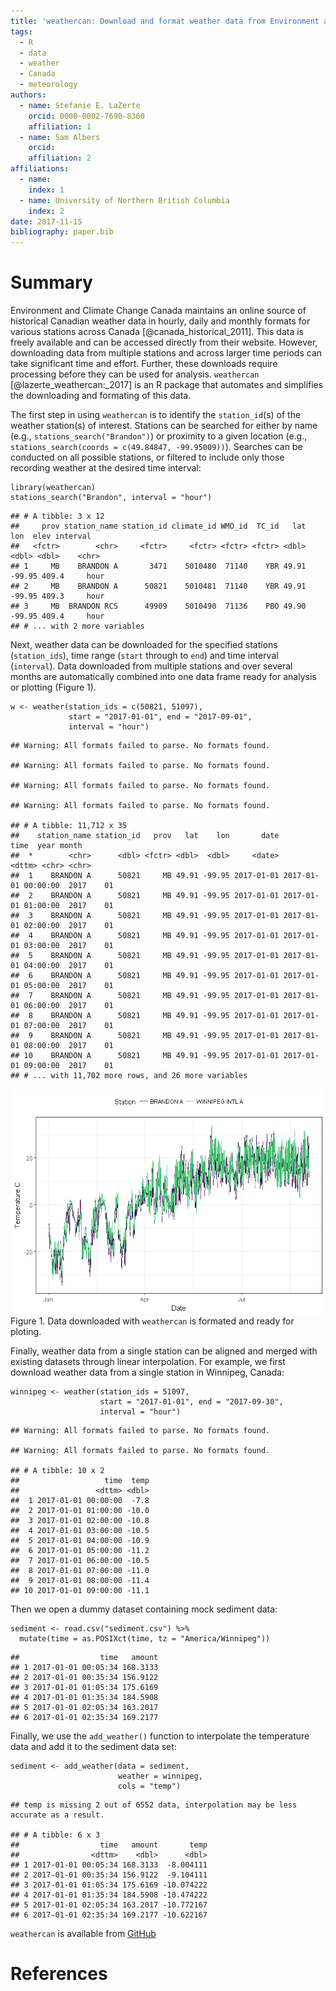 ```yaml
---
title: 'weathercan: Download and format weather data from Environment and Climate Change Canada'
tags:
  - R
  - data
  - weather
  - Canada
  - meteorology
authors:
  - name: Stefanie E. LaZerte
    orcid: 0000-0002-7690-8360
    affiliation: 1
  - name: Sam Albers
    orcid: 
    affiliation: 2
affiliations:
  - name: 
    index: 1
  - name: University of Northern British Columbia
    index: 2
date: 2017-11-15
bibliography: paper.bib
---
```


# Summary

Environment and Climate Change Canada maintains an online source of historical Canadian weather data in hourly, daily and monthly formats for various stations across Canada [@canada_historical_2011]. This data is freely available and can be accessed directly from their website. However, downloading data from multiple stations and across larger time periods can take significant time and effort. Further, these downloads require processing before they can be used for analysis. `weathercan` [@lazerte_weathercan:_2017] is an R package that automates and simplifies the downloading and formating of this data.

The first step in using `weathercan` is to identify the `station_id`(s) of the weather station(s) of interest. Stations can be searched for either by name (e.g., `stations_search("Brandon")`) or proximity to a given location (e.g., `stations_search(coords = c(49.84847, -99.95009))`). Searches can be conducted on all possible stations, or filtered to include only those recording weather at the desired time interval:

``` {.r}
library(weathercan)
stations_search("Brandon", interval = "hour")
```

    ## # A tibble: 3 x 12
    ##     prov station_name station_id climate_id WMO_id  TC_id   lat    lon  elev interval
    ##   <fctr>        <chr>     <fctr>     <fctr> <fctr> <fctr> <dbl>  <dbl> <dbl>    <chr>
    ## 1     MB    BRANDON A       3471    5010480  71140    YBR 49.91 -99.95 409.4     hour
    ## 2     MB    BRANDON A      50821    5010481  71140    YBR 49.91 -99.95 409.3     hour
    ## 3     MB  BRANDON RCS      49909    5010490  71136    PBO 49.90 -99.95 409.4     hour
    ## # ... with 2 more variables

Next, weather data can be downloaded for the specified stations (`station_ids`), time range (`start` through to `end`) and time interval (`interval`). Data downloaded from multiple stations and over several months are automatically combined into one data frame ready for analysis or plotting (Figure 1).

``` {.r}
w <- weather(station_ids = c(50821, 51097), 
             start = "2017-01-01", end = "2017-09-01",
             interval = "hour")
```

    ## Warning: All formats failed to parse. No formats found.

    ## Warning: All formats failed to parse. No formats found.

    ## Warning: All formats failed to parse. No formats found.

    ## Warning: All formats failed to parse. No formats found.

    ## # A tibble: 11,712 x 35
    ##    station_name station_id   prov   lat    lon       date                time  year month
    ##  *        <chr>      <dbl> <fctr> <dbl>  <dbl>     <date>              <dttm> <chr> <chr>
    ##  1    BRANDON A      50821     MB 49.91 -99.95 2017-01-01 2017-01-01 00:00:00  2017    01
    ##  2    BRANDON A      50821     MB 49.91 -99.95 2017-01-01 2017-01-01 01:00:00  2017    01
    ##  3    BRANDON A      50821     MB 49.91 -99.95 2017-01-01 2017-01-01 02:00:00  2017    01
    ##  4    BRANDON A      50821     MB 49.91 -99.95 2017-01-01 2017-01-01 03:00:00  2017    01
    ##  5    BRANDON A      50821     MB 49.91 -99.95 2017-01-01 2017-01-01 04:00:00  2017    01
    ##  6    BRANDON A      50821     MB 49.91 -99.95 2017-01-01 2017-01-01 05:00:00  2017    01
    ##  7    BRANDON A      50821     MB 49.91 -99.95 2017-01-01 2017-01-01 06:00:00  2017    01
    ##  8    BRANDON A      50821     MB 49.91 -99.95 2017-01-01 2017-01-01 07:00:00  2017    01
    ##  9    BRANDON A      50821     MB 49.91 -99.95 2017-01-01 2017-01-01 08:00:00  2017    01
    ## 10    BRANDON A      50821     MB 49.91 -99.95 2017-01-01 2017-01-01 09:00:00  2017    01
    ## # ... with 11,702 more rows, and 26 more variables

![](paper_files/figure-markdown/unnamed-chunk-5-1.png)
Figure 1. Data downloaded with `weathercan` is formated and ready for ploting.

Finally, weather data from a single station can be aligned and merged with existing datasets through linear interpolation. For example, we first download weather data from a single station in Winnipeg, Canada:

``` {.r}
winnipeg <- weather(station_ids = 51097, 
                    start = "2017-01-01", end = "2017-09-30",
                    interval = "hour")
```

    ## Warning: All formats failed to parse. No formats found.

    ## Warning: All formats failed to parse. No formats found.

    ## # A tibble: 10 x 2
    ##                   time  temp
    ##                 <dttm> <dbl>
    ##  1 2017-01-01 00:00:00  -7.8
    ##  2 2017-01-01 01:00:00 -10.0
    ##  3 2017-01-01 02:00:00 -10.8
    ##  4 2017-01-01 03:00:00 -10.5
    ##  5 2017-01-01 04:00:00 -10.9
    ##  6 2017-01-01 05:00:00 -11.2
    ##  7 2017-01-01 06:00:00 -10.5
    ##  8 2017-01-01 07:00:00 -11.0
    ##  9 2017-01-01 08:00:00 -11.4
    ## 10 2017-01-01 09:00:00 -11.1

Then we open a dummy dataset containing mock sediment data:

``` {.r}
sediment <- read.csv("sediment.csv") %>%
  mutate(time = as.POSIXct(time, tz = "America/Winnipeg"))
```

    ##                  time   amount
    ## 1 2017-01-01 00:05:34 168.3133
    ## 2 2017-01-01 00:35:34 156.9122
    ## 3 2017-01-01 01:05:34 175.6169
    ## 4 2017-01-01 01:35:34 184.5908
    ## 5 2017-01-01 02:05:34 163.2017
    ## 6 2017-01-01 02:35:34 169.2177

Finally, we use the `add_weather()` function to interpolate the temperature data and add it to the sediment data set:

``` {.r}
sediment <- add_weather(data = sediment, 
                        weather = winnipeg, 
                        cols = "temp")
```

    ## temp is missing 2 out of 6552 data, interpolation may be less accurate as a result.

    ## # A tibble: 6 x 3
    ##                  time   amount       temp
    ##                <dttm>    <dbl>      <dbl>
    ## 1 2017-01-01 00:05:34 168.3133  -8.004111
    ## 2 2017-01-01 00:35:34 156.9122  -9.104111
    ## 3 2017-01-01 01:05:34 175.6169 -10.074222
    ## 4 2017-01-01 01:35:34 184.5908 -10.474222
    ## 5 2017-01-01 02:05:34 163.2017 -10.772167
    ## 6 2017-01-01 02:35:34 169.2177 -10.622167

`weathercan` is available from [GitHub](https://github.com/steffilazerte/weathercan)

# References
